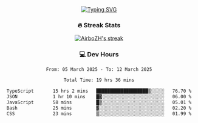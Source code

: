 
<div align="center">
  <a href="https://git.io/typing-svg"><img src="https://readme-typing-svg.demolab.com?font=Fira+Code&size=30&pause=1000&color=33F7F5&center=true&vCenter=true&width=435&lines=Hi+there+%F0%9F%91%8B+I+am+AirboZH+;Welcome+to+my+Github" alt="Typing SVG" /></a>

<h3>🔥 Streak Stats</h3>

<!-- GitHub Readme Streak Stats - https://github.com/DenverCoder1/github-readme-streak-stats -->
<p>
  <a href="https://github.com/DenverCoder1/github-readme-streak-stats">
    <img title="🔥 Get streak stats for your profile at git.io/streak-stats" alt="AirboZH's streak" src="https://streak-stats.demolab.com/?user=AirboZH&theme=monokai-metallian&hide_border=true"/>
  </a>
</p>

<h3>💻 Dev Hours</h3>
<!--START_SECTION:waka-->

```txt
From: 05 March 2025 - To: 12 March 2025

Total Time: 19 hrs 36 mins

TypeScript       15 hrs 2 mins   ███████████████████▒░░░░░   76.70 %
JSON             1 hr 10 mins    █▓░░░░░░░░░░░░░░░░░░░░░░░   06.00 %
JavaScript       58 mins         █▒░░░░░░░░░░░░░░░░░░░░░░░   05.01 %
Bash             25 mins         ▓░░░░░░░░░░░░░░░░░░░░░░░░   02.20 %
CSS              23 mins         ▒░░░░░░░░░░░░░░░░░░░░░░░░   01.99 %
```

<!--END_SECTION:waka-->
</div>  
